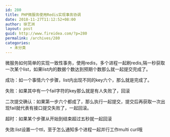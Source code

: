 ```yaml
---
id: 280
title: PHP微服务使用Redis实现事务协调
date: 2018-11-27T11:12:52+08:00
author: 徐艺洲
layout: post
guid: http://www.fireidea.com/?p=280
permalink: /archives/280
categories:
  - 未分类
---
```

微服务如何简单的实现一致性事务，使用redis，多个进程一起刷redis,隔一秒获取一次某个list，如果list内的数据个数达到预期个数那么就一起提交完成了。

成功：如一个事情六个步骤，list内出现不同的key六个，那么就是完成了。

失败：如果其中有一个fail字符的key那么就是有人失败了，回滚

二次提交确认：如果第一步六个都成了，那么执行一起提交，提交后再获取一次出现fail就代表有接口提交失败了，一起回滚。

超时：如果某个步骤从开始到结束超过五秒就一起回滚

失效:list设置一个ttl，至于怎么通知多个进程一起并行工作multi curl哦
